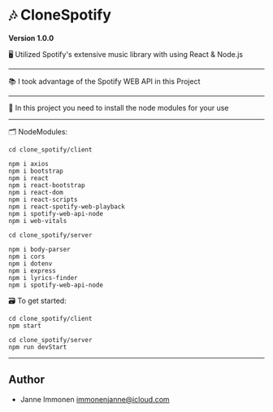 # 🎶 CloneSpotify

**Version 1.0.0**

🖥 Utilized Spotify's extensive music library with using React & Node.js

---
📚 I took advantage of the Spotify WEB API in this Project

---
📝 In this project you need to install the node modules for your use

---
🗂 NodeModules:
```
cd clone_spotify/client

npm i axios
npm i bootstrap
npm i react
npm i react-bootstrap
npm i react-dom
npm i react-scripts
npm i react-spotify-web-playback
npm i spotify-web-api-node
npm i web-vitals
```
```
cd clone_spotify/server

npm i body-parser
npm i cors
npm i dotenv
npm i express
npm i lyrics-finder
npm i spotify-web-api-node
```

🗃 To get started:
```
cd clone_spotify/client
npm start
```
```
cd clone_spotify/server
npm run devStart
```
---

## Author

- Janne Immonen <immonenjanne@icloud.com>
